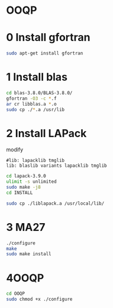 # OOQP

# 0 Install gfortran

```bash
sudo apt-get install gfortran
```



# 1 Install blas

```bash
cd blas-3.8.0/BLAS-3.8.0/
gfortran -O3 -c *.f
ar cr libblas.a *.o
sudo cp ./*.a /usr/lib 
```



# 2 Install LAPack

modify

```
#lib: lapacklib tmglib
lib: blaslib variants lapacklib tmglib
```



```bash
cd lapack-3.9.0 
ulimit -s unlimited
sudo make -j8
cd INSTALL   

sudo cp ./liblapack.a /usr/local/lib/
```



# 3 MA27

```bash
./configure
make
sudo make install

```



# 4OOQP

```bash
cd OOQP
sudo chmod +x ./configure 

```


